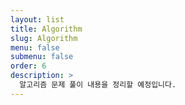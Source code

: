 ```yaml
---
layout: list
title: Algorithm
slug: Algorithm
menu: false
submenu: false
order: 6
description: >
  알고리즘 문제 풀이 내용을 정리할 예정입니다.
---
```

